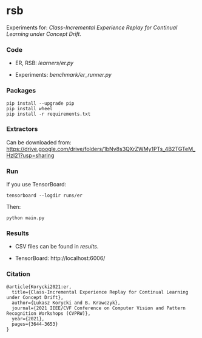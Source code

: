 # rsb
Experiments for: *Class-Incremental Experience Replay for Continual Learning under Concept Drift*.

### Code
- ER, RSB: *learners/er.py*

- Experiments: *benchmark/er_runner.py*

### Packages
```
pip install --upgrade pip
pip install wheel
pip install -r requirements.txt
```

### Extractors
Can be downloaded from: https://drive.google.com/drive/folders/1bNv8s3QXrZWMy1PTs_4B2TGTeM_HzI21?usp=sharing

### Run
If you use TensorBoard: 

```
tensorboard --logdir runs/er
```

Then:

```
python main.py
```

### Results

- CSV files can be found in *results*.

- TensorBoard: http://localhost:6006/

### Citation

```
@article{Korycki2021:er,
  title={Class-Incremental Experience Replay for Continual Learning under Concept Drift},
  author={Lukasz Korycki and B. Krawczyk},
  journal={2021 IEEE/CVF Conference on Computer Vision and Pattern Recognition Workshops (CVPRW)},
  year={2021},
  pages={3644-3653}
}
```
